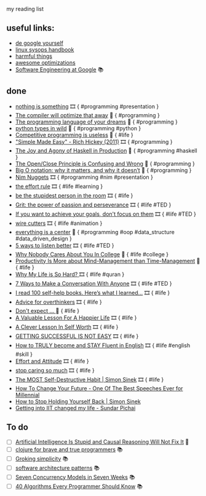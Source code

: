 my reading list

## useful links:
* [de google yourself](https://github.com/tycrek/degoogle) 
* [linux sysops handbook](https://abarrak.gitbook.io/linux-sysops-handbook/)
* [harmful things](http://harmful.cat-v.org/software/) 
* [awesome optimizations](https://github.com/kubo39/awesome-optimizations)
* [Software Engineering at Google](https://abseil.io/resources/swe-book/html/toc.html) 📚

## done
* [nothing is something](https://www.youtube.com/watch?v=OMPfEXIlTVE) 🎞️ { #programming #presentation }
* [The compiler will optimize that away](https://blog.royalsloth.eu/posts/the-compiler-will-optimize-that-away/) 📰 { #programming }
* [The programming language of your dreams](https://ferale.art/article/the-programming-language-of-your-dreams-part-1) 📰 { #programming }
* [python types in wild](https://neverworkintheory.org/2022/03/18/python-3-types-in-the-wild) 📰 { #programming #python }
* [Competitive programming is useless](https://kislayverma.com/organizations/competitive-programming-is-useless/) 📰 { #life }
* ["Simple Made Easy" - Rich Hickey (2011)](https://youtu.be/SxdOUGdseq4) 🎞️ { #programming }
* [The Joy and Agony of Haskell in Production](https://www.stephendiehl.com/posts/production.html) 📰 { #programming #haskell }
* [The Open/Close Principle is Confusing and Wrong](https://naildrivin5.com/blog/2019/11/14/open-closed-principle-is-confusing-and-well-wrong.html) 📰 { #programming }
* [Big O notation: why it matters, and why it doesn’t](https://medium.com/free-code-camp/big-o-notation-why-it-matters-and-why-it-doesnt-1674cfa8a23c) 📰 { #programming }
* [Nim Nuggets](https://www.youtube.com/watch?v=d2VRuZo2pdA) 🎞️ { #programming #nim #presentation }
* [the effort rule](https://youtu.be/zRDJcPLQvA4) 🎞️ { #life #learning }
* [be the stupidest person in the room](https://www.youtube.com/watch?v=BkLzo_oNVho) 🎞️ { #life }
* [Grit: the power of passion and perseverance](https://www.youtube.com/watch?v=H14bBuluwB8) 🎞️ { #life #TED } 
* [If you want to achieve your goals, don't focus on them](https://www.youtube.com/watch?v=V2PP3p4_4R8) 🎞️ { #life #TED }
* [wire cutters](https://www.youtube.com/watch?v=3Bs4LOtIuxg) 🎞️ { #life #animation }
* [everything is a center](https://ericnormand.me/issues/469) 📰 { #programming #oop #data_structure #data_driven_design }
* [5 ways to listen better](https://www.youtube.com/watch?v=cSohjlYQI2A) 🎞️ { #life #TED }
* [Why Nobody Cares About You In College](https://www.theodysseyonline.com/why-nobody-cares-about-college) 📰 { #life #college }
* [Productivity Is More about Mind-Management than Time-Management](https://www.jotform.com/blog/productivity-is-more-about-mind-management-than-time-management/) 📰 { #life }
* [Why My Life is So Hard? ](https://www.youtube.com/watch?v=fJr74neE3Y8) 🎞️ { #life #quran }
* [7 Ways to Make a Conversation With Anyone](https://youtu.be/F4Zu5ZZAG7I) 🎞️ { #life #TED }
* [I read 100 self-help books. Here’s what I learned…](https://www.youtube.com/watch?v=S_V4CdP6aLA) 🎞️ { #life }
* [Advice for overthinkers](https://youtube.com/shorts/dAN_RKCkTUI?feature=share)  🎞️ { #life }
* [Don't expect ... ](http://sms4smile.com/wise-sms-quotes/dont-expect-anything-from-anyone.html)  📰 { #life }
* [A Valuable Lesson For A Happier Life](https://www.youtube.com/watch?v=SqGRnlXplx0) 🎞️ { #life }
* [A Clever Lesson In Self Worth](https://www.youtube.com/watch?v=XOefJFb0_T8) 🎞️ { #life }
* [GETTING SUCCESSFUL IS NOT EASY](https://www.youtube.com/watch?v=RS_HDj2mOkk) 🎞️ { #life }
* [How to TRULY become and STAY Fluent in English](https://www.youtube.com/watch?v=qjbBeORPUA4) 🎞️ { #life #english #skill }
* [Effort and Attitude](https://www.youtube.com/watch?v=Dw2OvLaS5yQ) 🎞️ { #life }
* [stop caring so much](https://www.youtube.com/watch?v=7tnLF29C6GQ) 🎞️ { #life }
* [The MOST Self-Destructive Habit | Simon Sinek](https://www.youtube.com/watch?v=jtpOYxsZj7o) 🎞️ { #life }
* [How To Change Your Future - One Of The Best Speeches Ever for Millennial](https://www.youtube.com/watch?v=6BOf10sXFGs)
* [How to Stop Holding Yourself Back | Simon Sinek](https://www.youtube.com/watch?v=W05FYkqv7hM)
* [Getting into IIT changed my life - Sundar Pichai](https://www.youtube.com/shorts/rJjQcTMq4WI)

## To do
* [ ] [Artificial Intelligence Is Stupid and Causal Reasoning Will Not Fix It](https://www.frontiersin.org/articles/10.3389/fpsyg.2020.513474/full) 📰
* [ ] [clojure for brave and true programmers](https://www.braveclojure.com/) 📚 
* [ ] [Groking simplicity](https://www.oreilly.com/library/view/grokking-simplicity/9781617296208/) 📚
* [ ] [software architecture patterns](https://www.oreilly.com/library/view/software-architecture-patterns/9781491971437/) 📚
* [ ] [Seven Concurrency Models in Seven Weeks](https://www.oreilly.com/library/view/seven-concurrency-models/9781941222737/) 📚
* [ ] [40 Algorithms Every Programmer Should Know](https://learning.oreilly.com/library/view/40-algorithms-every/9781789801217/) 📚
